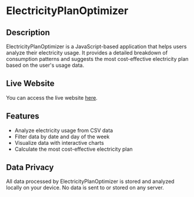 # ElectricityPlanOptimizer

## Description
ElectricityPlanOptimizer is a JavaScript-based application that helps users analyze their electricity usage. It provides a detailed breakdown of consumption patterns and suggests the most cost-effective electricity plan based on the user's usage data.

## Live Website
You can access the live website [here](https://chizkiyahu.github.io/ElectricityPlanOptimizer/).

## Features
- Analyze electricity usage from CSV data
- Filter data by date and day of the week
- Visualize data with interactive charts
- Calculate the most cost-effective electricity plan

## Data Privacy
All data processed by ElectricityPlanOptimizer is stored and analyzed locally on your device. No data is sent to or stored on any server.